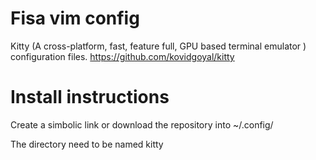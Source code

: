 Fisa vim config
===============

Kitty (A cross-platform, fast, feature full, GPU based terminal emulator ) configuration files.
https://github.com/kovidgoyal/kitty

Install instructions
====================

Create a simbolic link or download the repository into ~/.config/

The directory need to be named kitty
